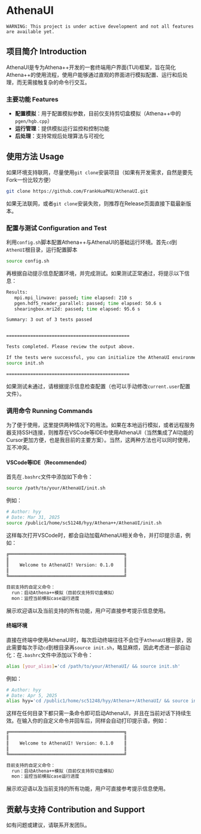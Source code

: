 # AthenaUI

```
WARNING: This project is under active development and not all features are available yet.
```

## 项目简介 Introduction

AthenaUI是专为Athena++开发的一套终端用户界面(TUI)框架，旨在简化Athena++的使用流程，使用户能够通过直观的界面进行模拟配置、运行和后处理，而无需接触复杂的命令行交互。

### 主要功能 Features

- **配置模拟**：用于配置模拟参数，目前仅支持剪切盒模拟（Athena++中的`pgen/hgb.cpp`）
- **运行管理**：提供模拟运行监控和控制功能
- **后处理**：支持常规后处理算法与可视化



## 使用方法 Usage

如果环境支持联网，尽量使用`git clone`安装项目（如果有开发需求，自然是要先Fork一份比较方便）

```bash
git clone https://github.com/FrankHuaPKU/AthenaUI.git
```

如果无法联网，或者`git clone`安装失败，则推荐在Release页面直接下载最新版本。

### 配置与测试 Configuration and Test

利用`config.sh`脚本配置Athena++与AthenaUI的基础运行环境。首先`cd`到`AthenUI`根目录，运行配置脚本
   ```bash
   source config.sh
   ```
再根据自动提示信息配置环境，并完成测试。如果测试正常通过，将提示以下信息：
   ```bash
   Results:
      mpi.mpi_linwave: passed; time elapsed: 210 s
      pgen.hdf5_reader_parallel: passed; time elapsed: 50.6 s
      shearingbox.mri2d: passed; time elapsed: 95.6 s

   Summary: 3 out of 3 tests passed


   ==============================================

   Tests completed. Please review the output above.

   If the tests were successful, you can initialize the AthenaUI environment by running:
   source init.sh

   ==============================================
   ```
如果测试未通过，请根据提示信息检查配置（也可以手动修改`current.user`配置文件）。

### 调用命令 Running Commands

为了便于使用，这里提供两种情况下的用法。如果在本地运行模拟，或者远程服务器支持SSH连接，则推荐在VSCode等IDE中使用AthenaUI（当然集成了AI功能的Cursor更加方便，也是我目前的主要方案）。当然，这两种方法也可以同时使用，互不冲突。


#### VSCode等IDE（Recommended）

首先在`.bashrc`文件中添加如下命令：

```bash
source /path/to/your/AthenaUI/init.sh
```

例如：
```bash
# Author: hyy
# Date: Mar 31, 2025
source /public1/home/sc51248/hyy/Athena++/AthenaUI/init.sh
```

这样每次打开VSCode时，都会自动加载AthenaUI相关命令，并打印提示语，例如：

```bash
╔═══════════════════════════════════════════╗
║                                           ║
║    Welcome to AthenaUI! Version: 0.1.0    ║
║                                           ║
╚═══════════════════════════════════════════╝

目前支持的自定义命令：
  run：启动Athena++模拟（目前仅支持剪切盒模拟）
  mon：监控当前模拟case运行进度
```
展示欢迎语以及当前支持的所有功能，用户可直接参考提示信息使用。


#### 终端环境

直接在终端中使用AthenaUI时，每次启动终端往往不会位于`AthenaUI`根目录，因此需要每次手动`cd`到根目录再`source init.sh`，略显麻烦，因此考虑进一部自动化：在`.bashrc`文件中添加以下命令：

```bash
alias [your_alias]='cd /path/to/your/AthenaUI/ && source init.sh'
```
例如：
```bash
# Author: hyy
# Date: Apr 5, 2025
alias hyy='cd /public1/home/sc51248/hyy/Athena++/AthenaUI/ && source init.sh'
```

这样在任何目录下都只需一条命令即可启动AthenaUI，并且在当前对话下持续生效。在输入你的自定义命令并回车后，同样会自动打印提示语，例如：

```bash
╔═══════════════════════════════════════════╗
║                                           ║
║    Welcome to AthenaUI! Version: 0.1.0    ║
║                                           ║
╚═══════════════════════════════════════════╝

目前支持的自定义命令：
  run：启动Athena++模拟（目前仅支持剪切盒模拟）
  mon：监控当前模拟case运行进度
```
展示欢迎语以及当前支持的所有功能，用户可直接参考提示信息使用。


## 贡献与支持 Contribution and Support

如有问题或建议，请联系开发团队。 